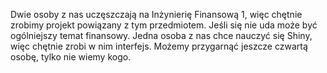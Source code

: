 Dwie osoby z nas uczęszczają na Inżynierię Finansową 1, więc chętnie zrobimy projekt powiązany z tym przedmiotem. Jeśli się nie uda może być ogólniejszy temat finansowy. Jedna osoba z nas chce nauczyć się Shiny, więc chętnie zrobi w nim interfejs. Możemy przygarnąć jeszcze czwartą osobę, tylko nie wiemy kogo.